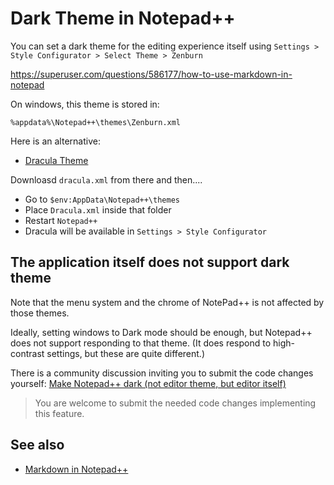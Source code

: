 # Dark Theme in Notepad++

You can set a dark theme for the editing experience itself using `Settings > Style Configurator > Select Theme > Zenburn`


https://superuser.com/questions/586177/how-to-use-markdown-in-notepad

On windows, this theme is stored in:

	%appdata%\Notepad++\themes\Zenburn.xml

Here is an alternative:

* [Dracula Theme](https://draculatheme.com/notepad-plus-plus/)

Downloasd `dracula.xml` from there and then....

- Go to `$env:AppData\Notepad++\themes`
- Place `Dracula.xml` inside that folder
- Restart `Notepad++`
- Dracula will be available in `Settings > Style Configurator`



## The application itself does not support dark theme

Note that the menu system and the chrome of NotePad++ is not affected by those themes.

Ideally, setting windows to Dark mode should be enough, but Notepad++ does not support responding to that theme. (It does respond to high-contrast settings, but these are quite different.)

There is a community discussion inviting you to submit the code changes yourself: [Make Notepad++ dark (not editor theme, but editor itself)](https://community.notepad-plus-plus.org/topic/17829/make-notepad-dark-not-editor-theme-but-editor-itself)

> You are welcome to submit the needed code changes implementing this feature.



## See also

* [Markdown in Notepad++](markdown_in_notepad.md)